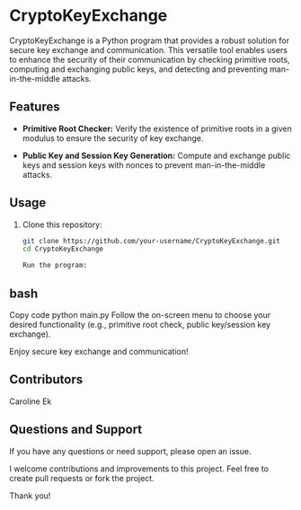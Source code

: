 # CryptoKeyExchange

CryptoKeyExchange is a Python program that provides a robust solution for secure key exchange and communication. This versatile tool enables users to enhance the security of their communication by checking primitive roots, computing and exchanging public keys, and detecting and preventing man-in-the-middle attacks.

## Features

- **Primitive Root Checker:** Verify the existence of primitive roots in a given modulus to ensure the security of key exchange.

- **Public Key and Session Key Generation:** Compute and exchange public keys and session keys with nonces to prevent man-in-the-middle attacks.

## Usage

1. Clone this repository:

   ```bash
   git clone https://github.com/your-username/CryptoKeyExchange.git
   cd CryptoKeyExchange

   Run the program:

bash
---------
Copy code
python main.py
Follow the on-screen menu to choose your desired functionality (e.g., primitive root check, public key/session key exchange).

Enjoy secure key exchange and communication!

## Contributors
Caroline Ek

## Questions and Support
If you have any questions or need support, please open an issue.

I welcome contributions and improvements to this project. Feel free to create pull requests or fork the project.

Thank you!
